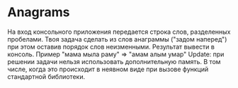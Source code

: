 # Anagrams
На вход консольного приложения передается строка слов, разделенных пробелами. Твоя задача сделать из слов анаграммы 
("задом наперед") при этом оставив порядок слов неизменными. Результат вывести в консоль. 
Пример "мама мыла раму" => "амам алым умар" Update: при решении задачи нельзя использовать дополнительную память. 
В том числе, когда это происходит в неявном виде при вызове функций стандартной библиотеки.

